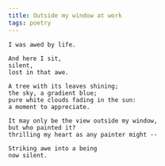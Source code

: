 ```yaml
---
title: Outside my window at work
tags: poetry
---
```


    I was awed by life.

    And here I sit,
    silent,
    lost in that awe.

    A tree with its leaves shining;
    the sky, a gradient blue;
    pure white clouds fading in the sun:
    a moment to appreciate.

    It may only be the view outside my window,
    but who painted it?
    thrilling my heart as any painter might --

    Striking awe into a being
    now silent.


